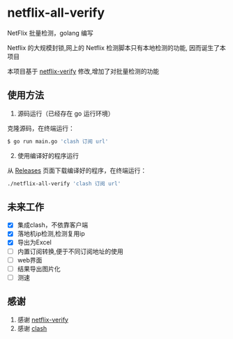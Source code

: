 # netflix-all-verify

NetFlix 批量检测，golang 编写

Netflix 的大规模封锁,网上的 Netflix 检测脚本只有本地检测的功能, 因而诞生了本项目

本项目基于 [netflix-verify](https://github.com/sjlleo/netflix-verify) 修改,增加了对批量检测的功能

## 使用方法

1. 源码运行（已经存在 go 运行环境）

克隆源码，在终端运行：
```bash
$ go run main.go 'clash 订阅 url'
```
2. 使用编译好的程序运行

从 [Releases](https://github.com/wr00t/netflix-all-verify/releases/latest) 页面下载编译好的程序，在终端运行：
```bash
./netflix-all-verify 'clash 订阅 url'
```

## 未来工作

- [x] 集成clash，不依靠客户端
- [x] 落地机ip检测,检测复用ip
- [x] 导出为Excel
- [ ] 内置订阅转换,便于不同订阅地址的使用
- [ ] web界面
- [ ] 结果导出图片化
- [ ] 测速

## 感谢

1. 感谢 [netflix-verify](https://github.com/sjlleo/netflix-verify)
2. 感谢 [clash](https://github.com/Dreamacro/clash)
